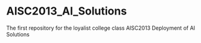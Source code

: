 # AISC2013_AI_Solutions
The first repository for the loyalist college class AISC2013 Deployment of AI Solutions
